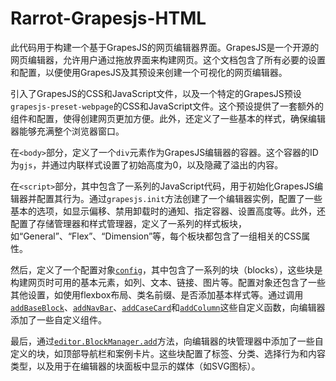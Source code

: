 # Rarrot-Grapesjs-HTML

此代码用于构建一个基于GrapesJS的网页编辑器界面。GrapesJS是一个开源的网页编辑器，允许用户通过拖放界面来构建网页。这个文档包含了所有必要的设置和配置，以便使用GrapesJS及其预设来创建一个可视化的网页编辑器。

引入了GrapesJS的CSS和JavaScript文件，以及一个特定的GrapesJS预设`grapesjs-preset-webpage`的CSS和JavaScript文件。这个预设提供了一套额外的组件和配置，使得创建网页更加方便。此外，还定义了一些基本的样式，确保编辑器能够充满整个浏览器窗口。

在`<body>`部分，定义了一个`div`元素作为GrapesJS编辑器的容器。这个容器的ID为`gjs`，并通过内联样式设置了初始高度为0，以及隐藏了溢出的内容。

在`<script>`部分，其中包含了一系列的JavaScript代码，用于初始化GrapesJS编辑器并配置其行为。通过`grapesjs.init`方法创建了一个编辑器实例，配置了一些基本的选项，如显示偏移、禁用卸载时的通知、指定容器、设置高度等。此外，还配置了存储管理器和样式管理器，定义了一系列的样式板块，如“General”、“Flex”、“Dimension”等，每个板块都包含了一组相关的CSS属性。

然后，定义了一个配置对象[`config`](command:_github.copilot.openSymbolFromReferences?%5B%7B%22%24mid%22%3A1%2C%22path%22%3A%22%2Fd%3A%2F%E5%89%8D%E7%AB%AF%E5%AD%A6%E4%B9%A0%2Fgrapesjs%2FRarrot-grapesjs-html%2Findex.html%22%2C%22scheme%22%3A%22file%22%7D%2C%7B%22line%22%3A75%2C%22character%22%3A12%7D%5D "index.html")，其中包含了一系列的块（blocks），这些块是构建网页时可用的基本元素，如列、文本、链接、图片等。配置对象还包含了一些其他设置，如使用flexbox布局、类名前缀、是否添加基本样式等。通过调用[`addBaseBlock`](command:_github.copilot.openSymbolFromReferences?%5B%7B%22%24mid%22%3A1%2C%22path%22%3A%22%2Fd%3A%2F%E5%89%8D%E7%AB%AF%E5%AD%A6%E4%B9%A0%2Fgrapesjs%2FRarrot-grapesjs-html%2Findex.html%22%2C%22scheme%22%3A%22file%22%7D%2C%7B%22line%22%3A29%2C%22character%22%3A15%7D%5D "index.html")、[`addNavBar`](command:_github.copilot.openSymbolFromReferences?%5B%7B%22%24mid%22%3A1%2C%22path%22%3A%22%2Fd%3A%2F%E5%89%8D%E7%AB%AF%E5%AD%A6%E4%B9%A0%2Fgrapesjs%2FRarrot-grapesjs-html%2Findex.html%22%2C%22scheme%22%3A%22file%22%7D%2C%7B%22line%22%3A26%2C%22character%22%3A15%7D%5D "index.html")、[`addCaseCard`](command:_github.copilot.openSymbolFromReferences?%5B%7B%22%24mid%22%3A1%2C%22path%22%3A%22%2Fd%3A%2F%E5%89%8D%E7%AB%AF%E5%AD%A6%E4%B9%A0%2Fgrapesjs%2FRarrot-grapesjs-html%2Findex.html%22%2C%22scheme%22%3A%22file%22%7D%2C%7B%22line%22%3A27%2C%22character%22%3A15%7D%5D "index.html")和[`addColumn`](command:_github.copilot.openSymbolFromReferences?%5B%7B%22%24mid%22%3A1%2C%22path%22%3A%22%2Fd%3A%2F%E5%89%8D%E7%AB%AF%E5%AD%A6%E4%B9%A0%2Fgrapesjs%2FRarrot-grapesjs-html%2Findex.html%22%2C%22scheme%22%3A%22file%22%7D%2C%7B%22line%22%3A28%2C%22character%22%3A15%7D%5D "index.html")这些自定义函数，向编辑器添加了一些自定义组件。

最后，通过[`editor.BlockManager.add`](command:_github.copilot.openSymbolFromReferences?%5B%7B%22%24mid%22%3A1%2C%22path%22%3A%22%2Fd%3A%2F%E5%89%8D%E7%AB%AF%E5%AD%A6%E4%B9%A0%2Fgrapesjs%2FRarrot-grapesjs-html%2Findex.html%22%2C%22scheme%22%3A%22file%22%7D%2C%7B%22line%22%3A31%2C%22character%22%3A10%7D%5D "index.html")方法，向编辑器的块管理器中添加了一些自定义的块，如顶部导航栏和案例卡片。这些块配置了标签、分类、选择行为和内容类型，以及用于在编辑器的块面板中显示的媒体（如SVG图标）。
